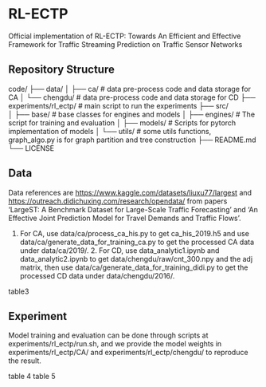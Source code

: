 # RL-ECTP
Official implementation of RL-ECTP: Towards An Efficient and Effective Framework for Traffic Streaming Prediction on Traffic Sensor Networks

## Repository Structure
code/
├── data/
│ ├── ca/                  # data pre-process code and data storage for CA
│ └── chengdu/             # data pre-process code and data storage for CD
├── experiments/rl_ectp/   # main script to run the experiments
├── src/      
│ ├── base/                # base classes for engines and models
│ ├── engines/             # The script for training and evaluation
│ ├── models/              # Scripts for pytorch implementation of models
│ └── utils/               # some utils functions, graph_algo.py is for graph partition and tree construction
├── README.md
└── LICENSE

## Data
Data references are https://www.kaggle.com/datasets/liuxu77/largest and https://outreach.didichuxing.com/research/opendata/ from papers ‘LargeST: A Benchmark Dataset for Large-Scale Traffic Forecasting’ and ‘An Effective Joint Prediction Model for Travel Demands and Traffic Flows’. 

1. For CA, use data/ca/process_ca_his.py to get ca_his_2019.h5 and use data/ca/generate_data_for_training_ca.py to get the processed CA data under data/ca/2019/. 2. For CD, use data_analytic1.ipynb and data_analytic2.ipynb to get data/chengdu/raw/cnt_300.npy and the adj matrix, then use data/ca/generate_data_for_training_didi.py to get the processed CD data under data/chengdu/2016/.

table3

## Experiment
Model training and evaluation can be done through scripts at experiments/rl_ectp/run.sh, and we provide the model weights in experiments/rl_ectp/CA/ and experiments/rl_ectp/chengdu/ to reproduce the result.

table 4
table 5
